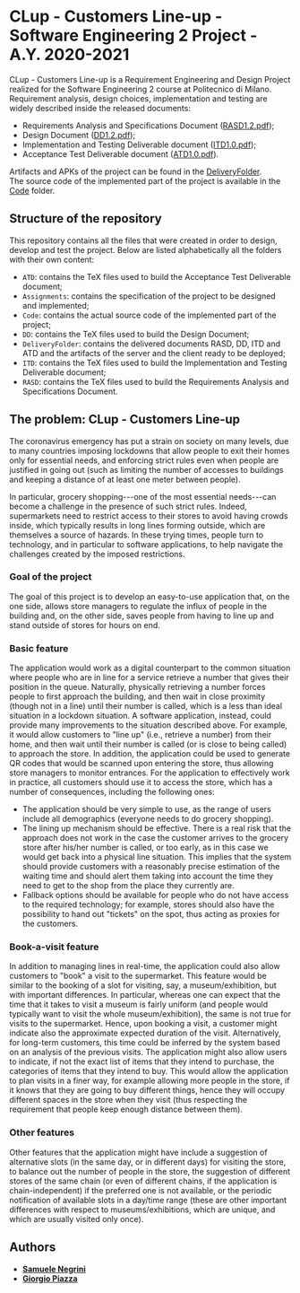 # CLup - Customers Line-up - Software Engineering 2 Project - A.Y. 2020-2021
CLup - Customers Line-up is a Requirement Engineering and Design Project realized for the Software Engineering 2 course at Politecnico di Milano.
Requirement analysis, design choices, implementation and testing are widely described inside the released documents:
- Requirements Analysis and Specifications Document ([RASD1.2.pdf](DeliveryFolder/RASD1.2.pdf));
- Design Document ([DD1.2.pdf](DeliveryFolder/DD1.2.pdf));
- Implementation and Testing Deliverable document ([ITD1.0.pdf](DeliveryFolder/ITD1.0.pdf));
- Acceptance Test Deliverable document ([ATD1.0.pdf](DeliveryFolder/ATD1.0.pdf)).

Artifacts and APKs of the project can be found in the [DeliveryFolder](DeliveryFolder).\
The source code of the implemented part of the project is available in the [Code](Code) folder.

## Structure of the repository
This repository contains all the files that were created in order to design, develop and test the project.
Below are listed alphabetically all the folders with their own content:
- `ATD`: contains the TeX files used to build the Acceptance Test Deliverable document;
- `Assignments`: contains the specification of the project to be designed and implemented;
- `Code`: contains the actual source code of the implemented part of the project;
- `DD`: contains the TeX files used to build the Design Document;
- `DeliveryFolder`: contains the delivered documents RASD, DD, ITD and ATD and the artifacts of the server and the client ready to be deployed;
- `ITD`: contains the TeX files used to build the Implementation and Testing Deliverable document;
- `RASD`: contains the TeX files used to build the Requirements Analysis and Specifications Document.

## The problem: CLup - Customers Line-up
The coronavirus emergency has put a strain on society on many levels, due to many countries imposing lockdowns that allow people to exit their homes only for essential needs, and enforcing strict rules even when people are justified in going out (such as limiting the number of accesses to buildings and keeping a distance of at least one meter between people).

In particular, grocery shopping---one of the most essential needs---can become a challenge in the presence of such strict rules. Indeed, supermarkets need to restrict access to their stores to avoid having crowds inside, which typically results in long lines forming outside, which are themselves a source of hazards. In these trying times, people turn to technology, and in particular to software applications, to help navigate the challenges created by the imposed restrictions.

### Goal of the project
The goal of this project is to develop an easy-to-use application that, on the one side, allows store managers to regulate the influx of people in the building and, on the other side, saves people from having to line up and stand outside of stores for hours on end.

### Basic feature
The application would work as a digital counterpart to the common situation where people who are in line for a service retrieve a number that gives their position in the queue. Naturally, physically retrieving a number forces people to first approach the building, and then wait in close proximity (though not in a line) until their number is called, which is a less than ideal situation in a lockdown situation. A software application, instead, could provide many improvements to the situation described above.
For example, it would allow customers to "line up" (i.e., retrieve a number) from their home, and then wait until their number is called (or is close to being called) to approach the store. In addition, the application could be used to generate QR codes that would be scanned upon entering the store, thus allowing store managers to monitor entrances. For the application to effectively work in practice, all
customers should use it to access the store, which has a number of consequences, including the following ones:
- The application should be very simple to use, as the range of users include all demographics (everyone needs to do grocery shopping).
- The lining up mechanism should be effective. There is a real risk that the approach does not work in the case the customer arrives to the grocery store after his/her number is called, or too early, as in this case we would get back into a physical line situation. This implies that the system should provide customers with a reasonably precise estimation of the waiting time and should alert them taking into account the time they need to get to the shop from the place they currently are.
- Fallback options should be available for people who do not have access to the required technology; for example, stores should also have the possibility to hand out "tickets" on the spot, thus acting as proxies for the customers.

### Book-a-visit feature
In addition to managing lines in real-time, the application could also allow customers to "book" a visit to the supermarket. This feature would be similar to the booking of a slot for visiting, say, a museum/exhibition, but with important differences. In particular, whereas one can expect that the time that it takes to visit a museum is fairly uniform (and people would typically want to visit the whole museum/exhibition), the same is not true for visits to the supermarket. Hence, upon booking a visit, a customer might indicate also the approximate expected duration of the visit. Alternatively, for long-term customers, this time could be inferred by the system based on an analysis of the previous visits. The application might also allow users to indicate, if not the exact list of items that they intend to purchase, the categories of items that they intend to buy. This would allow the application to plan visits in a finer way, for example allowing more people in the store, if it knows that they are going to buy different things, hence they will occupy different spaces in the store when they visit (thus respecting the requirement that people keep enough distance between them).

### Other features
Other features that the application might have include a suggestion of alternative slots (in the same day, or in different days) for visiting the store, to balance out the number of people in the store, the suggestion of different stores of the same chain (or even of different chains, if the application is chain-independent) if the preferred one is not available, or the periodic notification of available slots in a day/time range (these are other important differences with respect to museums/exhibitions, which are unique, and which are usually visited only once).


## Authors
* [__Samuele Negrini__](https://github.com/snegrini)
* [__Giorgio Piazza__](https://github.com/giorgiopiazza)
